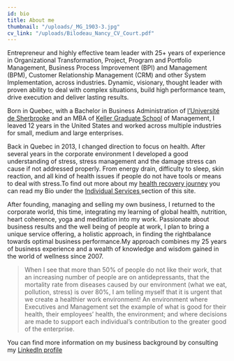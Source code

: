 ```yaml
---
id: bio
title: About me
thumbnail: "/uploads/_MG_1903-3.jpg"
cv_link: "/uploads/Bilodeau_Nancy_CV_Court.pdf"
---
```


Entrepreneur and highly effective team leader with 25+ years of experience in Organizational Transformation, Project, Program and Portfolio Management, Business Process Improvement (BPI) and Management (BPM), Customer Relationship Management (CRM) and other System Implementation, across industries. Dynamic, visionary, thought leader with proven ability to deal with complex situations, build high performance team, drive execution and deliver lasting results.

Born in Quebec, with a Bachelor in Business Administration of [l’Université de Sherbrooke](https://www.usherbrooke.ca/) and an MBA of [Keller Graduate School](https://www.keller.edu/) of Management, I leaved 12 years in the United States and worked across multiple industries for small, medium and large enterprises.

Back in Quebec in 2013, I changed direction to focus on health. After several years in the corporate environment I developed a good understanding of stress, stress management and the damage stress can cause if not addressed properly. From energy drain, difficulty to sleep, skin reaction, and all kind of health issues if people do not have tools or means to deal with stress.To find out more about my [health recovery journey](https://coaching.nancybilodeau.com/en/about) you can read my Bio under the [Individual Services ](https://coaching.nancybilodeau.com/en/)section of this site.

After founding, managing and selling my own business, I returned to the corporate world, this time, integrating my learning of global health, nutrition, heart coherence, yoga and meditation into my work. Passionate about business results and the well being of people at work, I plan to bring a unique service offering, a holistic approach, in finding the rightbalance towards optimal business performance.My approach combines my 25 years of business experience and a wealth of knowledge and wisdom gained in the world of wellness since 2007.

> When I see that more than 50% of people do not like their work, that an increasing number of people are on antidepressants, that the mortality rate from diseases caused by our environment (what we eat, pollution, stress) is over 80%, I am telling myself that it is urgent that we create a healthier work environment! An environment where Executives and Management set the example of what is good for their health, their employees’ health, the environment; and where decisions are made to support each individual’s contribution to the greater good of the enterprise.

You can find more information on my business background by consulting my [LinkedIn profile](https://ca.linkedin.com/in/nancybilodeau)
